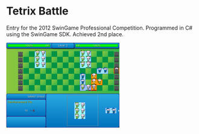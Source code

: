 # Tetrix Battle
Entry for the 2012 SwinGame Professional Competition. Programmed in C# using the SwinGame SDK. Achieved 2nd place.

<img src="https://github.com/LRih/Images/blob/master/Tetrix-Battle-1.png" alt="Image 1" width="300px"/>
